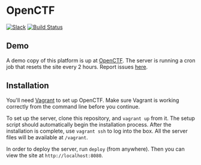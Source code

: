 OpenCTF
======

[![Slack](http://slack.easyctf.com/badge.svg)](http://slack.easyctf.com)
[![Build Status](https://travis-ci.org/EasyCTF/OpenCTF.svg?branch=master)](https://travis-ci.org/EasyCTF/OpenCTF)

Demo
------

A demo copy of this platform is up at [OpenCTF](https://openctf.easyctf.com/). The server is running a cron job that resets the site every 2 hours. Report issues [here](https://github.com/EasyCTF/OpenCTF/issues).

Installation
------

You'll need [Vagrant](https://www.vagrantup.com/) to set up OpenCTF. Make sure Vagrant is working correctly from the command line before you continue.

To set up the server, clone this repository, and `vagrant up` from it. The setup script should automatically begin the installation process. After the installation is complete, use `vagrant ssh` to log into the box. All the server files will be available at `/vagrant`.

In order to deploy the server, run `deploy` (from anywhere). Then you can view the site at `http://localhost:8080`.
